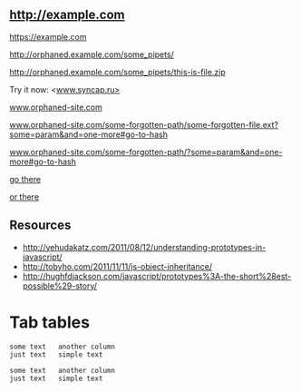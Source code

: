 <http://example.com>
--------------------

<https://example.com>

http://orphaned.example.com/some_pipets/

http://orphaned.example.com/some_pipets/this-is-file.zip

Try it now: <www.syncap.ru>

www.orphaned-site.com

www.orphaned-site.com/some-forgotten-path/some-forgotten-file.ext?some=param&and=one-more#go-to-hash

www.orphaned-site.com/some-forgotten-path/?some=param&and=one-more#go-to-hash

[go there](http://google.com/)

[or there][1]

[1]:http://www.yandex.ru

## Resources

* http://yehudakatz.com/2011/08/12/understanding-prototypes-in-javascript/
* http://tobyho.com/2011/11/11/js-object-inheritance/
* http://hughfdjackson.com/javascript/prototypes%3A-the-short%28est-possible%29-story/

Tab tables
==========

```text
some text	another column
just text	simple text
```

	some text	another column
	just text	simple text
